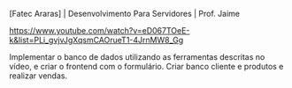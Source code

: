 [Fatec Araras] | Desenvolvimento Para Servidores | Prof. Jaime

https://www.youtube.com/watch?v=eD067TOeE-k&list=PLi_gvjvJgXqsmCAOrueT1-4JrnMW8_Gg

Implementar o banco de dados utilizando as ferramentas descritas no vídeo, e criar o frontend com o formulário.
Criar banco cliente e produtos e realizar vendas.
